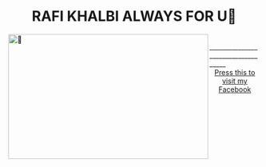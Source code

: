 <center><h1>RAFI KHALBI ALWAYS FOR U💜</h1></center>
<img src="https://kosred.com/a/bjalwz.jpg" alt="💜" align ="left" width ="400px" height= "250px">
<br>
<p1>___________________________________</p1><br>
<center><a href="https://www.facebook.com/MARK.ZUCKERBERG22">Press this to visit my Facebook</a></center>
